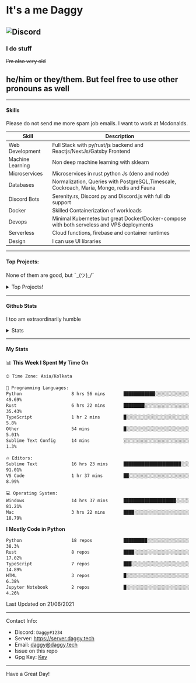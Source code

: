 
# It's a me Daggy

![Discord](https://img.shields.io/discord/491175207122370581?color=black&label=Discord&logo=discord) 
 ----

### I do stuff

~~I'm also very old~~

## he/him or they/them. But feel free to use other pronouns as well

-----

#### Skills

Please do not send me more spam job emails. I want to work at Mcdonalds.

| Skill | Description |
| ----- | ----------- |
| Web Development | Full Stack with py/rust/js backend and Reactjs/NextJs/Gatsby Frontend
| Machine Learning | Non deep machine learning with sklearn |
| Microservices | Microservices in rust python Js (deno and node) |
| Databases | Normalization, Queries with PostgreSQL,Timescale, Cockroach,  Maria, Mongo, redis and Fauna |
| Discord Bots | Serenity.rs, Discord.py and Discord.js with full db support |
| Docker | Skilled Containerization of workloads |
| Devops | Minimal Kubernetes but great Docker/Docker-compose with both serveless and VPS deployments |
| Serverless | Cloud functions, firebase and container runtimes |
| Design | I can use UI libraries|

-----

#### Top Projects:

None of them are good, but ¯\_(ツ)_/¯
<details>
  <summary>Top Projects!</summary>
    
   - [Dagpi](https://dagpi.xyz) : Full stack api built with rust, postgres, redis, python and typescript with Full frontend dashboard and  full monitoring. Also 2 api wrappers for it.
    
   - [Dagbot](https://dagbot.daggy.tech): discord bot with website and feedback along with large fully customisable interface using Postgres and discord.py
    
   - [R.Daggy](https://github.com/Daggy1234/r.daggy): Private discord bot for my server with rust
    
   - [New York Pizza](https://github.com/Daggy1234/NewYorkPizza): A data science study that uses Data analysis and ML to predict the best place to open a pizza shop
 
</details>

-----

#### Github Stats

I too am extraordinarily humble

<details>
  <summary>Stats</summary>
<a href="https://github.com/Daggy1234">
  <img src="https://github-readme-stats.vercel.app/api?username=Daggy1234&show_icons=true&hide_border=true" />
</a><a href="https://github.com/Daggy1234">
  <img src="https://github-readme-stats.vercel.app/api/top-langs/?username=Daggy1234&layout=compact&langs_count=9&hide=css,html" />
</a><a href="https://github.com/Daggy1234">
 <img src="https://raw.githubusercontent.com/Daggy1234/generate-stats/master/generated/overview.svg" />
</a><a href="https://github.com/Daggy1234">
 <img src="https://raw.githubusercontent.com/Daggy1234/generate-stats/master/generated/languages.svg" />
 </a>
</details>
  
-----

#### My Stats

<!--START_SECTION:waka-->
📊 **This Week I Spent My Time On** 

```text
⌚︎ Time Zone: Asia/Kolkata

💬 Programming Languages: 
Python                   8 hrs 56 mins       ████████████░░░░░░░░░░░░░   49.69% 
Rust                     6 hrs 22 mins       ████████░░░░░░░░░░░░░░░░░   35.43% 
TypeScript               1 hr 2 mins         █░░░░░░░░░░░░░░░░░░░░░░░░   5.8% 
Other                    54 mins             █░░░░░░░░░░░░░░░░░░░░░░░░   5.01% 
Sublime Text Config      14 mins             ░░░░░░░░░░░░░░░░░░░░░░░░░   1.3%

🔥 Editors: 
Sublime Text             16 hrs 23 mins      ██████████████████████░░░   91.01% 
VS Code                  1 hr 37 mins        ██░░░░░░░░░░░░░░░░░░░░░░░   8.99%

💻 Operating System: 
Windows                  14 hrs 37 mins      ████████████████████░░░░░   81.21% 
Mac                      3 hrs 22 mins       ████░░░░░░░░░░░░░░░░░░░░░   18.79%

```

**I Mostly Code in Python** 

```text
Python                   18 repos            █████████░░░░░░░░░░░░░░░░   38.3% 
Rust                     8 repos             ████░░░░░░░░░░░░░░░░░░░░░   17.02% 
TypeScript               7 repos             ███░░░░░░░░░░░░░░░░░░░░░░   14.89% 
HTML                     3 repos             █░░░░░░░░░░░░░░░░░░░░░░░░   6.38% 
Jupyter Notebook         2 repos             █░░░░░░░░░░░░░░░░░░░░░░░░   4.26%

```



 Last Updated on 21/06/2021
<!--END_SECTION:waka-->

-----

Contact Info:

- Discord: `Daggy#1234`
- Server: https://server.daggy.tech
- Email: daggy@daggy.tech
- Issue on this repo
- Gpg Key: [Key](https://github.com/daggy1234.gpg)

-----
Have a Great Day!
